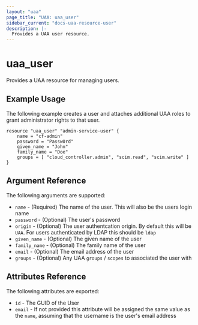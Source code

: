 ```yaml
---
layout: "uaa"
page_title: "UAA: uaa_user"
sidebar_current: "docs-uaa-resource-user"
description: |-
  Provides a UAA user resource.
---
```


# uaa\_user

Provides a UAA resource for managing users.

## Example Usage

The following example creates a user and attaches additional UAA roles to grant administrator rights to that user.

```
resource "uaa_user" "admin-service-user" {
    name = "cf-admin"
    password = "Passw0rd"
    given_name = "John"
    family_name = "Doe"
    groups = [ "cloud_controller.admin", "scim.read", "scim.write" ]
}
```

## Argument Reference

The following arguments are supported:

* `name` - (Required) The name of the user. This will also be the users login name
* `password` - (Optional) The user's password
* `origin` - (Optional) The user authentcation origin. By default this will be `UAA`. For users authenticated by LDAP this should be `ldap`
* `given_name` - (Optional) The given name of the user
* `family_name` - (Optional) The family name of the user
* `email` - (Optional) The email address of the user
* `groups` - (Optional) Any UAA `groups` / `scopes` to associated the user with

## Attributes Reference

The following attributes are exported:

* `id` - The GUID of the User
* `email` - If not provided this attribute will be assigned the same value as the `name`, assuming that the username is the user's email address
